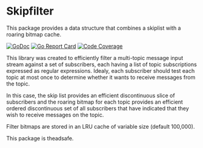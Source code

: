 # Skipfilter

This package provides a data structure that combines a skiplist with a roaring bitmap cache.

[![GoDoc](https://godoc.org/github.com/kevburnsjr/skipfilter?status.svg)](https://godoc.org/github.com/kevburnsjr/skipfilter)
[![Go Report Card](https://goreportcard.com/badge/github.com/kevburnsjr/skipfilter?3)](https://goreportcard.com/report/github.com/kevburnsjr/skipfilter)
[![Code Coverage](http://gocover.io/_badge/github.com/kevburnsjr/skipfilter?3)](http://gocover.io/github.com/kevburnsjr/skipfilter)

This library was created to efficiently filter a multi-topic message input stream against a set of subscribers,
each having a list of topic subscriptions expressed as regular expressions. Idealy, each subscriber should test
each topic at most once to determine whether it wants to receive messages from the topic.

In this case, the skip list provides an efficient discontinuous slice of subscribers and the roaring bitmap for each
topic provides an efficient ordered discontinuous set of all subscribers that have indicated that they wish to
receive messages on the topic.

Filter bitmaps are stored in an LRU cache of variable size (default 100,000).

This package is theadsafe.
